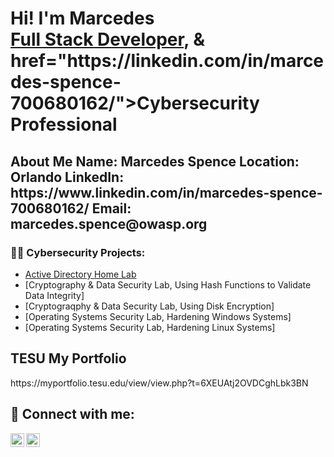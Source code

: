 <h1>Hi! I'm Marcedes <br/><a href="https://linkedin.com/in/marcedes-spence-700680162/">Full Stack Developer</a>, <a href="https://github.com/MarSpen89"></a> <a>&</a> <a> href="https://linkedin.com/in/marcedes-spence-700680162/">Cybersecurity Professional</a></h1>

<h2>About Me
Name: Marcedes Spence
Location: Orlando
LinkedIn: https://www.linkedin.com/in/marcedes-spence-700680162/
Email: marcedes.spence@owasp.org</h2>

<h3>👨‍💻 Cybersecurity Projects:</h3>

  - [Active Directory Home Lab](https://github.com/https://github.com/MarSpen89)
  - [Cryptography & Data Security Lab, Using Hash Functions to Validate Data Integrity]
  - [Cryptograqphy & Data Security Lab, Using Disk Encryption]
  - [Operating Systems Security Lab, Hardening Windows Systems]
  - [Operating Systems Security Lab, Hardening Linux Systems]
<h2>TESU My Portfolio</h2>
https://myportfolio.tesu.edu/view/view.php?t=6XEUAtj2OVDCghLbk3BN

<h2> 🤳 Connect with me:</h2>

[<img align="left" alt="JoshMadakor | Twitter" width="22px" src="https://cdn.jsdelivr.net/npm/simple-icons@v3/icons/twitter.svg" />][twitter]
[<img align="left" alt="JoshMadakor | LinkedIn" width="22px" src="https://cdn.jsdelivr.net/npm/simple-icons@v3/icons/linkedin.svg" />][linkedin]

[twitter]: https://twitter.com/marcedes_s
[linkedin]: https://www.linkedin.com/in/marcedes-spence-700680162?lipi=urn%3Ali%3Apage%3Ad_flagship3_profile_view_base_contact_details%3BBC7qjuBPTiWFNE%2BgfPajHQ%3D%3D

<!--
**joshmadakor1/joshmadakor1** is a ✨ _special_ ✨ repository because its `README.md` (this file) appears on your GitHub profile.

Here are some ideas to get you started:

- 🔭 I’m currently working on ...
- 🌱 I’m currently learning ...
- 👯 I’m looking to collaborate on ...
- 🤔 I’m looking for help with ...
- 💬 Ask me about ...
- 📫 How to reach me: ...
- 😄 Pronouns: ...
- ⚡ Fun fact: ...
-->
